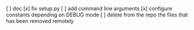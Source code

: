 [ ] doc
[x] fix setup.py
[ ] add command line arguments
[x] configure constants depending on DEBUG mode
[ ] delete from the repo the files that has been removed remotely
